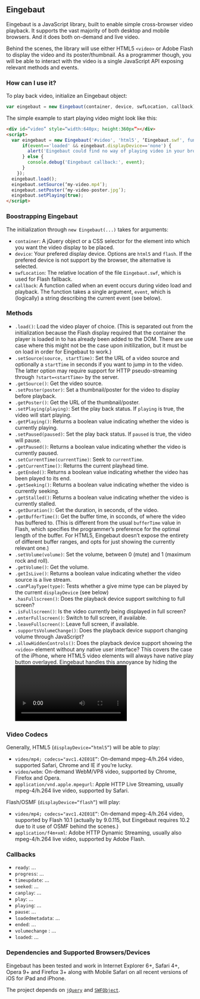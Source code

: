 ## Eingebaut

Eingebaut is a JavaScript library, built to enable simple cross-browser video playback. It supports the vast majority of both desktop and mobile browsers. And it does both on-demand and live video.

Behind the scenes, the library will use either HTML5 `<video>` or Adobe Flash to display the video and its poster/thumbnail. As a programmer though, you will be able to interact with the video is a single JavaScript API exposing relevant methods and events.

### How can I use it?

To play back video, initialize an Eingebaut object:

```javascript
var eingebaut = new Eingebaut(container, device, swfLocation, callback);
```

The simple example to start playing video might look like this:

```html
<div id=“video” style=“width:640px; height:360px”></div>
<script>
  var eingebaut = new Eingebaut('#video', 'html5', ‘Eingebaut.swf', function(event){
      if(event=='loaded' && eingebaut.displayDevice=='none') {
        alert('Eingebaut could find no way of playing video in your browser');
      } else {
        console.debug('Eingebaut callback:', event);
      }
    });
  eingebaut.load();
  eingebaut.setSource(‘my-video.mp4’);
  eingebaut.setPoster(‘my-video-poster.jpg’);
  eingebaut.setPlaying(true);
</script>
```

### Boostrapping Eingebaut

The initialization through `new Eingebaut(...)` takes for arguments:

* `container`: A jQuery object or a CSS selector for the element into which you want the video display to be placed. 
* `device`: Your prefered display device. Options are `html5` and `flash`. If the prefered device is not support by the browser, the alternative is selected.
* `swfLocation`: The relative location of the file `Eingebaut.swf`, which is used for Flash fallback.
* `callback`: A function called when an event occurs during video load and playback. The function takes a single argument, `event`, which is (logically) a string describing the current event (see below).

### Methods

* `.load()`: Load the video player of choice. (This is separated out from the initialization because the Flash display required that the container the player is loaded in to has already been added to the DOM. There are use case where this might not be the case upon initilization, but it must be on load in order for Eingebaut to work.)
* `.setSource(source, startTime)`: Set the URL of a video source and optionally a `startTime` in seconds if you want to jump in to the video. The latter option may require support for HTTP pseudo-streaming through `?start=<startTime>` by the server.
* `.getSource()`: Get the video source.
* `.setPoster(poster)`: Set a thumbnail/poster for the video to display before playback.
* `.getPoster()`: Get the URL of the thumbnail/poster.
* `.setPlaying(playing)`: Set the play back status. If `playing` is true, the video will start playing.
* `.getPlaying()`: Returns a boolean value indicating whether the video is currently playing.
* `.setPaused(paused)`: Set the play back status. If `paused` is true, the video will pause.
* `.getPaused()`: Returns a boolean value indicating whether the video is currently paused.
* `.setCurrentTime(currentTime)`: Seek to `currentTime`.
* `.getCurrentTime()`: Returns the current playhead time.
* `.getEnded()`: Returns a boolean value indicating whether the video has been played to its end. 
* `.getSeeking()`: Returns a boolean value indicating whether the video is currently seeking.
* `.getStalled()`: Returns a boolean value indicating whether the video is currently stalled.
* `.getDuration()`: Get the duration, in seconds, of the video.
* `.getBufferTime()`: Get the buffer time, in scconds, of where the video has buffered to. (This is different from the usual `bufferTime` value in Flash, which specifies the programmer’s preference for the optimal length of the buffer. For HTML5, Eingebaut doesn’t expose the entirety of different buffer ranges, and opts for just showing the currently relevant one.)
* `.setVolume(volume)`: Set the volume, between 0 (mute) and 1 (maximum rock and roll).
* `.getVolume()`: Get the volume.
* `.getIsLive()`: Returns a boolean value indicating whether the video source is a live stream.
* `.canPlayType(type)`: Tests whether a give mime type can be played by the current `displayDevice` (see below)
* `.hasFullscreen()`: Does the playback device support switching to full screen?
* `.isFullscreen()`: Is the video currently being displayed in full screen?
* `.enterFullscreen()`: Switch to full screen, if available. 
* `.leaveFullscreen()`: Leave full screen, if available. 
* `.supportsVolumeChange()`: Does the playback device support changing volume through JavaScript?
* `.allowHiddenControls()`: Does the playback device support showing the `<video>` element without any native user interface? This covers the case of the iPhone, where HTML5 video elements will always have native play button overlayed. Eingebaut handles this annoyance by hiding the <video> element until playback, and is instead just showing the specified poster through a normal `<img>`.

### Video Codecs
Generally, HTML5 (`displayDevice=“html5”`) will be able to play:

* `video/mp4; codecs="avc1.42E01E”`: On-demand mpeg-4/h.264 video, supported Safari, Chrome and IE if you’re lucky.
* `video/webm`: On-demand WebM/VP8 video, supported by Chrome, Firefox and Opera.
* `application/vnd.apple.mpegurl`: Apple HTTP Live Streaming, usually mpeg-4/h.264 live video, supported by Safari.

Flash/OSMF (`displayDevice=“flash”`) will play:

* `video/mp4; codecs="avc1.42E01E”`: On-demand mpeg-4/h.264 video, supported by Flash 10.1 (actually by 9.0.115, but Eingebaut requires 10.2 due to it use of OSMF behind the scenes.)
* `application/f4m+xml`: Adobe HTTP Dynamic Streaming, usually also mpeg-4/h.264 live video, supported by Adobe Flash.


### Callbacks

* `ready`: ...
* `progress`: ...
* `timeupdate`: ...
* `seeked`: ...
* `canplay`: ...
* `play`: ...
* `playing`: ...
* `pause`: ...
* `loadedmetadata`: ...
* `ended`: ...
* `volumechange` : ...
* `loaded`: ...

### Dependencies and Supported Browsers/Devices

Eingebaut has been tested and work in Internet Explorer 6+, Safari 4+, Opera 9+ and Firefox 3+ along with Mobile Safari on all recent versions of iOS for iPad and iPhone.

The project depends on [`jQuery`](http://jquery.com/) and [`SWFObject`](http://code.google.com/p/swfobject/).